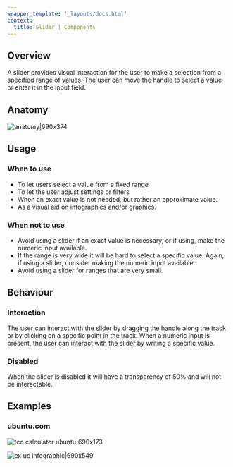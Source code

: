 ```yaml
---
wrapper_template: '_layouts/docs.html'
context:
  title: Slider | Components
---
```


## Overview

A slider provides visual interaction for the user to make a selection from a specified range of values. The user can move the handle to select a value or enter it in the input field.

## Anatomy

![anatomy|690x374](https://assets.ubuntu.com/v1/7538293c-anatomy.png)

## Usage

### When to use

- To let users select a value from a fixed range
- To let the user adjust settings or filters
- When an exact value is not needed, but rather an approximate value.
- As a visual aid on infographics and/or graphics.

### When not to use

- Avoid using a slider if an exact value is necessary, or if using, make the numeric input available.
- If the range is very wide it will be hard to select a specific value. Again, if using a slider, consider making the numeric input available.
- Avoid using a slider for ranges that are very small.

## Behaviour

### Interaction

The user can interact with the slider by dragging the handle along the track or by clicking on a specific point in the track. When a numeric input is present, the user can interact with the slider by writing a specific value.

### Disabled

When the slider is disabled it will have a transparency of 50% and will not be interactable.

## Examples

### ubuntu.com

![tco calculator ubuntu|690x173](https://assets.ubuntu.com/v1/6612561b-Ubuntu%20Slider%20Design%20System.png)

![ex uc infographic|690x549](https://assets.ubuntu.com/v1/10921b1c-ex%20uc%20infographic.png)
